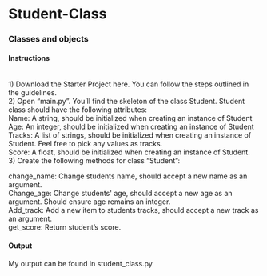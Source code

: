 # Student-Class
### Classes and objects
#### Instructions
<br>
1) Download the Starter Project here. You can follow the steps outlined in the guidelines.
<br>
2) Open “main.py”. You’ll find the skeleton of the class Student. Student class should have the following attributes:
<br>
 Name: A string, should be initialized when creating an instance of Student
 <br>
 Age: An integer, should be initialized when creating an instance of Student
 <br>
 Tracks: A list of strings, should be initialized when creating an instance of Student. Feel free to pick any values as tracks.
<br>
 Score: A float, should be initialized when creating an instance of Student.    
 <br>
3) Create the following methods for class “Student”:
<br>

 change_name: Change students name, should accept a new name as an argument.
<br>
 Change_age: Change students' age, should accept a new age as an argument. Should ensure age remains an integer.
<br>
 Add_track: Add a new item to students tracks, should accept a new track as an argument.
<br>
 get_score: Return student’s score.
#### Output
My output can be found in student_class.py
